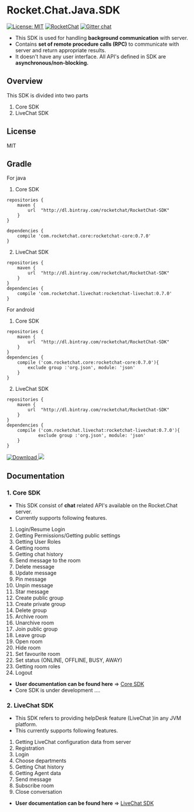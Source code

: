Rocket.Chat.Java.SDK
=====================================
[![License: MIT](https://img.shields.io/badge/License-MIT-yellow.svg)](https://opensource.org/licenses/MIT)  [![RocketChat](https://img.shields.io/badge/chat-on%20rocketchat-brightgreen.svg)](https://demo.rocket.chat/channel/rocketchatjavasdk) [![Gitter chat](https://badges.gitter.im/gitterHQ/gitter.png)](https://gitter.im/Rocket-Chat-Java-SDK/Lobby)

- This SDK is used for handling **background communication** with server. 
- Contains **set of remote procedure calls (RPC)** to communicate with server and return appropriate results. 
- It doesn't have any user interface. All API's defined in SDK are **asynchronous/non-blocking.**

Overview
--------
This SDK is divided into two parts
1. Core SDK
2. LiveChat SDK

License
-------
MIT

Gradle
------
For java 

1. Core SDK

```Gradle
repositories {
    maven {
        url  "http://dl.bintray.com/rocketchat/RocketChat-SDK"
    }
}

dependencies {
    compile 'com.rocketchat.core:rocketchat-core:0.7.0'
}
```

2. LiveChat SDK

```Gradle
repositories {
    maven {
        url  "http://dl.bintray.com/rocketchat/RocketChat-SDK"
    }
}
dependencies {
    compile 'com.rocketchat.livechat:rocketchat-livechat:0.7.0'
}
```

For android 

1. Core SDK

```Gradle
repositories {
    maven {
        url  "http://dl.bintray.com/rocketchat/RocketChat-SDK"
    }
}
dependencies {
    compile ('com.rocketchat.core:rocketchat-core:0.7.0'){
        exclude group :'org.json', module: 'json'
    }
}
```

2. LiveChat SDK

```Gradle
repositories {
    maven {
        url  "http://dl.bintray.com/rocketchat/RocketChat-SDK"
    }
}
dependencies {
    compile ('com.rocketchat.livechat:rocketchat-livechat:0.7.0'){
            exclude group :'org.json', module: 'json'
    }
}
```

[ ![Download](https://api.bintray.com/packages/sacoo7/Maven/RocketChat-SDK/images/download.svg) ](https://bintray.com/sacoo7/Maven/RocketChat-SDK/_latestVersion) <a href="http://www.methodscount.com/?lib=io.rocketchat%3Arocketchatjavasdk%3A0.6.0"><img src="https://img.shields.io/badge/Methods and size-core: 788 | deps: 1256 | 116 KB-e91e63.svg"/></a>


Documentation
-------------

### 1. Core SDK
- This SDK consist of **chat** related API's available on the Rocket.Chat server.
- Currently supports following features.
1. Login/Resume Login
2. Getting Permissions/Getting public settings
3. Getting User Roles
4. Getting rooms
5. Getting chat history
6. Send message to the room
7. Delete message
8. Update message
9. Pin message
10. Unpin message
11. Star message
12. Create public group
13. Create private group
14. Delete group 
15. Archive room
16. Unarchive room
17. Join public group
18. Leave group
19. Open room
20. Hide room
21. Set favourite room
22. Set status (ONLINE, OFFLINE, BUSY, AWAY)
23. Getting room roles
24. Logout

- **User documentation can be found here** => [Core SDK](https://github.com/RocketChat/Rocket.Chat.Java.SDK/blob/develop/docs/ROCKETCHAT.md)
- Core SDK is under development ....

### 2. LiveChat SDK
- This SDK refers to providing helpDesk feature (LiveChat )in any JVM platform.
- This currently supports following features.
1. Getting LiveChat configuration data from server
2. Registration
3. Login
4. Choose departments
5. Getting Chat history
6. Getting Agent data
6. Send message
7. Subscribe room
8. Close conversation

- **User documentation can be found here** => [LiveChat SDK](https://github.com/RocketChat/Rocket.Chat.Java.SDK/blob/develop/docs/LIVECHAT.md)
